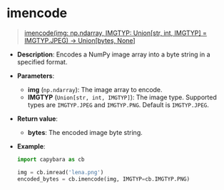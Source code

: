 # imencode

> [imencode(img: np.ndarray, IMGTYP: Union[str, int, IMGTYP] = IMGTYP.JPEG) -> Union[bytes, None]](https://github.com/DocsaidLab/Capybara/blob/975d62fba4f76db59e715c220f7a2af5ad8d050e/capybara/vision/improc.py#L100)

- **Description**: Encodes a NumPy image array into a byte string in a specified format.

- **Parameters**:

  - **img** (`np.ndarray`): The image array to encode.
  - **IMGTYP** (`Union[str, int, IMGTYP]`): The image type. Supported types are `IMGTYP.JPEG` and `IMGTYP.PNG`. Default is `IMGTYP.JPEG`.

- **Return value**:

  - **bytes**: The encoded image byte string.

- **Example**:

  ```python
  import capybara as cb

  img = cb.imread('lena.png')
  encoded_bytes = cb.imencode(img, IMGTYP=cb.IMGTYP.PNG)
  ```
